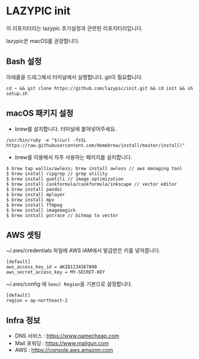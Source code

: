 # LAZYPIC init
이 리포지터리는 lazypic 초기설정과 관련된 리포지터리입니다.

lazypic은 macOS를 권장합니다.

## Bash 설정
아래줄을 드레그해서 터미널에서 실행합니다.
git이 필요합니다.
```
cd ~ && git clone https://github.com/lazypic/init.git && cd init && sh setup.sh
```

## macOS 패키지 설정
- brew를 설치합니다. 터미널에 붙혀넣어주세요.
```
/usr/bin/ruby -e "$(curl -fsSL https://raw.githubusercontent.com/Homebrew/install/master/install)"
```

- brew를 이용해서 자주 사용하는 패키지를 설치합니다.
```
$ brew tap wallix/awless; brew install awless // aws managing tool
$ brew install ripgrep // grep utility
$ brew install guetzli // image optimization
$ brew install caskformula/caskformula/inkscape // vector editor
$ brew install pandoc
$ brew install mplayer
$ brew install mpv
$ brew install ffmpeg
$ brew install imagemagick
$ brew install potrace // bitmap to vector
```

## AWS 셋팅

~/.aws/credentials 파일에 AWS IAM에서 발급받은 키를 넣어줍니다.
```
[default]
aws_access_key_id = AKID1234567890
aws_secret_access_key = MY-SECRET-KEY
```

~/.aws/config 에 `Seoul Region`을 기본으로 설정합니다.
```
[default]
region = ap-northeast-2
```

## Infra 정보
- DNS 서비스 : https://www.namecheap.com
- Mail 포워딩 : https://www.mailgun.com
- AWS : https://console.aws.amazon.com

